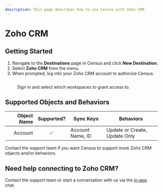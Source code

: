 ```yaml
---
description: This page describes how to use Census with Zoho CRM.
---
```


# Zoho CRM

## Getting Started

1. Navigate to the **Destinations** page in Census and click **New Destination**.
2. Select **Zoho CRM** from the menu.
3. When prompted, log into your Zoho CRM account to authorize Census.

<figure><img src="../.gitbook/assets/Screenshot 2024-01-04 at 5.12.18 PM.png" alt=""><figcaption><p>Sign in and select which workspaces to grant access to.</p></figcaption></figure>

## Supported Objects and Behaviors

| **Object Name** | **Supported?** | **Sync Keys**    | **Behaviors**                 |
| --------------: | :------------: | ---------------- | ----------------------------- |
|         Account |        ✅       | Account Name, ID | Update or Create, Update Only |

Contact the support team if you want Census to support more Zoho CRM objects and/or behaviors.

## Need help connecting to Zoho CRM?

Contact the support team or start a conversation with us via the [in-app](https://app.getcensus.com) chat.
